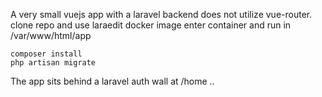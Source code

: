 A very small vuejs app with a laravel backend does not utilize vue-router.
clone repo and use laraedit docker image enter container and run in /var/www/html/app

```
composer install  
php artisan migrate
```

The app sits behind a laravel auth wall at /home ..
